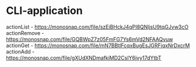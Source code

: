 # CLI-application

actionList - https://monosnap.com/file/szEiBHckJ4qPI8QNljsU9tqGJvw3cO
actionRemove - https://monosnap.com/file/GQBWpZ7z05FmFG7Ys6mVd2NFAAQvuw
actionGet - https://monosnap.com/file/mN7BBtlFcqxBugEsJGRFiqxNrDxcrM
actionAdd - https://monosnap.com/file/gXUdXNDmafkiMD2CsIY6jvy17dYtbT
